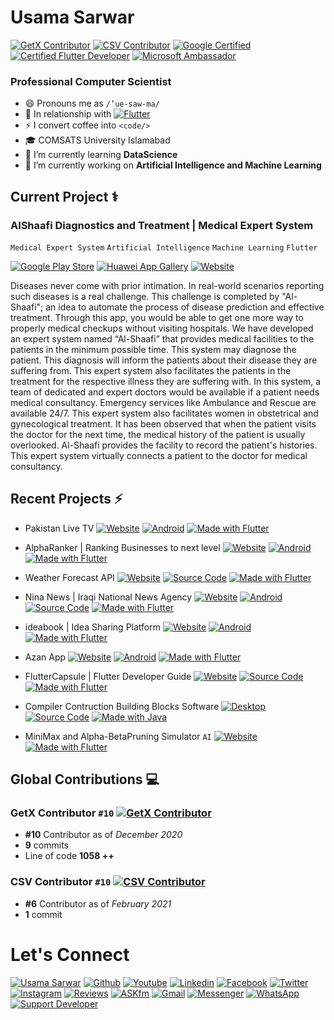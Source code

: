 
# Usama Sarwar
[![GetX Contributor](https://img.shields.io/badge/GetX-Contributor-D500F9?logo=hack-the-box&logoColor=ffffff)](https://github.com/jonataslaw/getx/graphs/contributors) [![CSV Contributor](https://img.shields.io/badge/CSV-Contributor-D500F9?logo=hack-the-box&logoColor=ffffff)](https://github.com/close2/csv/graphs/contributors) [![Google Certified](https://img.shields.io/badge/Google_Certified-ID_MNEDRAHEE-2979FF?logo=google&logoColor=ffffff)](https://learndigital.withgoogle.com/digitalgarage/validate-certificate-code) [![Certified Flutter Developer](https://img.shields.io/badge/Certified_Flutter_Developer-London-00B8D4?logo=flutter&logoColor=ffffff)](https://www.appbrewery.co/) [![Microsoft Ambassador](https://img.shields.io/badge/Microsoft-Ambassador-2962FF?logo=microsoft&logoColor=ffffff)](https://givemycertificate.com/verify/2011002321000380)
### Professional Computer Scientist
- 😄 Pronouns me as `/’ue-saw-ma/`
- 💙 In relationship with [![Flutter](https://img.shields.io/badge/Flutter-0175C2?logo=flutter&logoColor=ffffff)](https://flutter.dev)
- ⚡ I convert coffee into `<code/>`
- 🎓 COMSATS University Islamabad
- 🌱 I’m currently learning **DataScience**
- 🔭 I’m currently working on **Artificial Intelligence and Machine Learning**

## Current Project ⚕
### AlShaafi Diagnostics and Treatment | Medical Expert System
`Medical Expert System` `Artificial Intelligence` `Machine Learning` `Flutter`

[![Google Play Store](https://img.shields.io/badge/Google_Play-00C853?logo=google-play&logoColor=ffffff)](https://play.google.com/store/apps/details?id=io.github.usamasarwar.alshaafi) [![Huawei App Gallery](https://img.shields.io/badge/App_Gallery-FF0000?logo=huawei&logoColor=ffffff)](https://appgallery.huawei.com/#/app/C103619189) [![Website](https://img.shields.io/badge/Website-211F1F?logo=google-chrome&logoColor=ffffff)](https://usamasarwar.github.io/alshaafi)

Diseases never come with prior intimation. In real-world scenarios reporting such diseases is a real challenge. This challenge is completed by "Al-Shaafi"; an idea to automate the process of disease prediction and effective treatment. Through this app, you would be able to get one more way to properly medical checkups without visiting hospitals. We have developed an expert system named “Al-Shaafi” that provides medical facilities to the patients in the minimum possible time. This system may diagnose the patient. This diagnosis will inform the patients about their disease they are suffering from. This expert system also facilitates the patients in the treatment for the respective illness they are suffering with. In this system, a team of dedicated and expert doctors would be available if a patient needs medical consultancy. Emergency services like Ambulance and Rescue are available 24/7. This expert system also facilitates women in obstetrical and gynecological treatment. It has been observed that when the patient visits the doctor for the next time, the medical history of the patient is usually overlooked. Al-Shaafi provides the facility to record the patient's histories. This expert system virtually connects a patient to the doctor for medical consultancy.  

## Recent Projects ⚡
- Pakistan Live TV [![Website](https://img.shields.io/badge/Website-FF3D00?logo=google-chrome&logoColor=ffffff)](https://pakistanlive.tv) [![Android](https://img.shields.io/badge/Google_Play-00C853?logo=google-play&logoColor=ffffff)](https://play.google.com/store/apps/details?id=pakistanlive.tv) [![Made with Flutter](https://img.shields.io/badge/Made_with-Flutter-0175C2?logo=flutter&logoColor=ffffff)](https://flutter.dev)
- AlphaRanker | Ranking Businesses to next level [![Website](https://img.shields.io/badge/Website-FF3D00?logo=google-chrome&logoColor=ffffff)](https://alpharanker.com/) [![Android](https://img.shields.io/badge/Google_Play-00C853?logo=google-play&logoColor=ffffff)](https://play.google.com/store/apps/details?id=usamasarwar.alpharanker) [![Made with Flutter](https://img.shields.io/badge/Made_with-Flutter-0175C2?logo=flutter&logoColor=ffffff)](https://flutter.dev)
-  Weather Forecast API [![Website](https://img.shields.io/badge/Website-FF3D00?logo=google-chrome&logoColor=ffffff)](http://usamasarwar.github.io/weather-forecast/) [![Source Code](https://img.shields.io/badge/Source_Code-212121?logo=github&logoColor=ffffff)](https://github.com/UsamaSarwar/weather-forecast) [![Made with Flutter](https://img.shields.io/badge/Made_with-PHP-0175C2?logo=php&logoColor=ffffff)](https://flutter.dev)
-  Nina News | Iraqi National News Agency [![Website](https://img.shields.io/badge/Website-FF3D00?logo=google-chrome&logoColor=ffffff)](https://usamasarwar.github.io/flutter-news-app) [![Android](https://img.shields.io/badge/Android-00C853?logo=android&logoColor=ffffff)](https://github.com/UsamaSarwar/flutter_news_app/releases/tag/v1.0.0) [![Source Code](https://img.shields.io/badge/Source_Code-212121?logo=github&logoColor=ffffff)](https://github.com/UsamaSarwar/flutter_news_app) [![Made with Flutter](https://img.shields.io/badge/Made_with-Flutter-0175C2?logo=flutter&logoColor=ffffff)](https://flutter.dev)
-  ideabook | Idea Sharing Platform [![Website](https://img.shields.io/badge/Website-FF3D00?logo=google-chrome&logoColor=ffffff)](https://usamasarwar.github.io/idea/) [![Android](https://img.shields.io/badge/Google_Play-00C853?logo=google-play&logoColor=ffffff)](https://play.google.com/store/apps/details?id=io.github.csusamasarwar.comsats) [![Made with Flutter](https://img.shields.io/badge/Made_with-Flutter-0175C2?logo=flutter&logoColor=ffffff)](https://flutter.dev)
- Azan App [![Website](https://img.shields.io/badge/Website-FF3D00?logo=google-chrome&logoColor=ffffff)](http://usamasarwar.github.io/azan) [![Android](https://img.shields.io/badge/Google_Play-00C853?logo=google-play&logoColor=ffffff)](https://play.google.com/store/apps/details?id=usamasarwar.azan) [![Made with Flutter](https://img.shields.io/badge/Made_with-Flutter-0175C2?logo=flutter&logoColor=ffffff)](https://flutter.dev)

- FlutterCapsule | Flutter Developer Guide [![Website](https://img.shields.io/badge/Website-FF3D00?logo=google-chrome&logoColor=ffffff)](http://usamasarwar.github.io/fluttercapsule/) [![Source Code](https://img.shields.io/badge/Source_Code-212121?logo=github&logoColor=ffffff)](https://github.com/UsamaSarwar/fluttercapsule) [![Made with Flutter](https://img.shields.io/badge/Made_for-FlutterDev-0175C2?logo=flutter&logoColor=ffffff)](https://flutter.dev)
- Compiler Contruction Building Blocks Software [![Desktop](https://img.shields.io/badge/Windows-Software-00C853?logo=hack-the-box&logoColor=ffffff)](https://github.com/UsamaSarwar/Compiler-Construction-Building-Blocks/releases) [![Source Code](https://img.shields.io/badge/Source_Code-212121?logo=github&logoColor=ffffff)](https://github.com/UsamaSarwar/Compiler-Construction-Building-Blocks) [![Made with Java](https://img.shields.io/badge/Made_with-JavaFX-007396?logo=java&logoColor=ffffff)](https://openjfx.io/)
- MiniMax and Alpha-BetaPruning Simulator `AI` [![Website](https://img.shields.io/badge/Website-FF3D00?logo=google-chrome&logoColor=ffffff)](https://usamasarwar.github.io/project/minimax-simulator/index.html) [![Made with Flutter](https://img.shields.io/badge/Made_with-PHP-0175C2?logo=php&logoColor=ffffff)](https://www.php.net/)
## Global Contributions 💻

### GetX Contributor `#10` [![GetX Contributor](https://img.shields.io/badge/GetX-Contributor-D500F9?logo=hack-the-box&logoColor=ffffff)](https://github.com/jonataslaw/getx/graphs/contributors)
- **#10** Contributor as of _December 2020_
- **9** commits
- Line of code **1058 ++**

### CSV Contributor `#10` [![CSV Contributor](https://img.shields.io/badge/CSV-Contributor-D500F9?logo=hack-the-box&logoColor=ffffff)](https://github.com/close2/csv/graphs/contributors)
- **#6** Contributor as of _February 2021_
- **1** commit

# Let's Connect
[![Usama Sarwar](https://img.shields.io/badge/Usama_Sarwar-000000?logo=opsgenie&logoColor=ffffff)](https://usamasarwar.github.io) [![Github](https://img.shields.io/badge/Github-Follow-211F1F?logo=GitHub&logoColor=ffffff)](https://github.com/usamasarwar/) [![Youtube](https://img.shields.io/badge/Youtube-Subscribe-FF0000?logo=Youtube&logoColor=ffffff)](https://www.youtube.com/UsamaSarwar?sub_confirmation=1) [![Linkedin](https://img.shields.io/badge/Linkedin-Connect-0077B5?logo=Linkedin&logoColor=ffffff)](https://www.linkedin.com/in/UsamaSarwarOfficial/)  [![Facebook](https://img.shields.io/badge/Facebook-Follow-1877F2?logo=Facebook&logoColor=ffffff)](https://www.facebook.com/UsamaSarwarOfficial/)  [![Twitter](https://img.shields.io/badge/Twitter-Follow-08A0E9?logo=Twitter&logoColor=ffffff)](https://www.twitter.com/UsamaSarwarPro/)  [![Instagram](https://img.shields.io/badge/Instagram-Follow-DD2A7B?logo=Instagram&logoColor=ffffff)](https://www.instagram.com/UsamaSarwarOfficial/) [![Reviews](https://img.shields.io/badge/Reviews-211F1F?logo=google&logoColor=ffffff)](https://www.google.com/search?q=usama+sarwar&oq=usama+sarwar&aqs=chrome..69i57j69i60l3j69i59j0i22i30l2.2577j0j1&sourceid=chrome&ie=UTF-8#lrd=0x39226921efdfec55:0xb750ccab89177cc9,1,,,) [![ASKfm](https://img.shields.io/badge/ASK.fm-DB3552?logo=askfm&logoColor=ffffff)](https://ask.fm/usamasarwarofficial)  [![Gmail](https://img.shields.io/badge/Gmail-D44638?logo=gmail&logoColor=ffffff)](mailto:UsamaSarwarOfficial@gmail.com) [![Messenger](https://img.shields.io/badge/Chat-1877F2?logo=Messenger&logoColor=ffffff)](https://m.me/UsamaSarwarOfficial/) [![WhatsApp](https://img.shields.io/badge/Chat-25D366?logo=WhatsApp&logoColor=ffffff)](https://wa.me/923100007773?text=%23Github) [![Support Developer](https://img.shields.io/badge/Support-Developer-784fff?logo=buy-me-a-coffee&logoColor=ffffff)](https://wa.me/923100007773?text=Thank%20you%20for%20supporting%20me%20%E2%9D%A4%0ABank%20Account%20Details%0ATitle%3A%20USAMA%20SARWAR%0AIBAN%3A%20PK90HABB0022417901576303)
